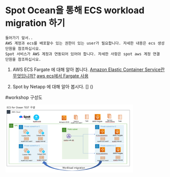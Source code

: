 
Spot Ocean을 통해 ECS workload migration 하기
===============================================
```
들어가기 앞서..
AWS 계정과 ecs를 배포할수 있는 권한이 있는 user가 필요합니다. 자세한 내용은 ecs 생성 단원을 참조하십시요.
Spot 서비스가 AWS 계정과 연동되어 있어야 합니다. 자세한 사항은 spot aws 계정 연결 단원을 참조하십시요.
```
1. AWS ECS Fargate 에 대해 알아 봅니다.
[Amazon Elastic Container Service란 무엇입니까?](https://docs.aws.amazon.com/ko_kr/AmazonECS/latest/developerguide/Welcome.html)
[aws ecs에서 Fargate 사용](https://docs.aws.amazon.com/ko_kr/AmazonECS/latest/developerguide/AWS_Fargate.html)

2. Spot by Netapp 에 대해 알아 봅시다.
[] ()



#workshop 구성도

<img width="80%" height="80%" src="../../images/spot_for_ecs_test_plan.png">